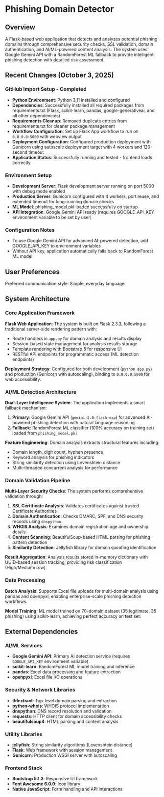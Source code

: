 # Phishing Domain Detector

## Overview

A Flask-based web application that detects and analyzes potential phishing domains through comprehensive security checks, SSL validation, domain authentication, and AI/ML-powered content analysis. The system uses Google Gemini API with a RandomForest ML fallback to provide intelligent phishing detection with detailed risk assessment.

## Recent Changes (October 3, 2025)

### GitHub Import Setup - Completed
- **Python Environment**: Python 3.11 installed and configured
- **Dependencies**: Successfully installed all required packages from requirements.txt (Flask, scikit-learn, pandas, google-generativeai, and all other dependencies)
- **Requirements Cleanup**: Removed duplicate entries from requirements.txt for cleaner package management
- **Workflow Configuration**: Set up Flask App workflow to run on `0.0.0.0:5000` with webview output
- **Deployment Configuration**: Configured production deployment with Gunicorn using autoscale deployment target with 4 workers and 120-second timeout
- **Application Status**: Successfully running and tested - frontend loads correctly

### Environment Setup
- **Development Server**: Flask development server running on port 5000 with debug mode enabled
- **Production Server**: Gunicorn configured with 4 workers, port reuse, and extended timeout for long-running domain checks
- **ML Model**: phishing_model.pkl loaded successfully on startup
- **API Integration**: Google Gemini API ready (requires GOOGLE_API_KEY environment variable to be set by user)

### Configuration Notes
- To use Google Gemini API for advanced AI-powered detection, add GOOGLE_API_KEY to environment variables
- Without API key, application automatically falls back to RandomForest ML model

## User Preferences

Preferred communication style: Simple, everyday language.

## System Architecture

### Core Application Framework

**Flask Web Application**: The system is built on Flask 2.3.3, following a traditional server-side rendering pattern with:
- Route handlers in `app.py` for domain analysis and results display
- Session-based state management for analysis results storage
- Template rendering with Bootstrap 5 for responsive UI
- RESTful API endpoints for programmatic access (ML detection endpoints)

**Deployment Strategy**: Configured for both development (`python app.py`) and production (Gunicorn with autoscaling), binding to `0.0.0.0:5000` for web accessibility.

### AI/ML Detection Architecture

**Dual-Layer Intelligence System**: The application implements a smart fallback mechanism:

1. **Primary**: Google Gemini API (`gemini-2.0-flash-exp`) for advanced AI-powered phishing detection with natural language reasoning
2. **Fallback**: RandomForest ML classifier (100% accuracy on training set) loaded from `phishing_model.pkl`

**Feature Engineering**: Domain analysis extracts structural features including:
- Domain length, digit count, hyphen presence
- Keyword analysis for phishing indicators
- String similarity detection using Levenshtein distance
- Multi-threaded concurrent analysis for performance

### Domain Validation Pipeline

**Multi-Layer Security Checks**: The system performs comprehensive validation through:

1. **SSL Certificate Analysis**: Validates certificates against trusted Certificate Authorities
2. **Domain Authentication**: Checks DMARC, SPF, and DNS security records using `dnspython`
3. **WHOIS Analysis**: Examines domain registration age and ownership details
4. **Content Scanning**: BeautifulSoup-based HTML parsing for phishing pattern detection
5. **Similarity Detection**: Jellyfish library for domain spoofing identification

**Result Aggregation**: Analysis results stored in-memory dictionary with UUID-based session tracking, providing risk classification (High/Medium/Low).

### Data Processing

**Batch Analysis**: Supports Excel file uploads for multi-domain analysis using pandas and openpyxl, enabling enterprise-scale phishing detection workflows.

**Model Training**: ML model trained on 70-domain dataset (35 legitimate, 35 phishing) using scikit-learn, achieving perfect accuracy on test set.

## External Dependencies

### AI/ML Services
- **Google Gemini API**: Primary AI detection service (requires `GOOGLE_API_KEY` environment variable)
- **scikit-learn**: RandomForest ML model training and inference
- **pandas**: Excel data processing and feature extraction
- **openpyxl**: Excel file I/O operations

### Security & Network Libraries
- **tldextract**: Top-level domain parsing and extraction
- **python-whois**: WHOIS protocol implementation
- **dnspython**: DNS record resolution and validation
- **requests**: HTTP client for domain accessibility checks
- **beautifulsoup4**: HTML parsing and content analysis

### Utility Libraries
- **jellyfish**: String similarity algorithms (Levenshtein distance)
- **Flask**: Web framework with session management
- **Gunicorn**: Production WSGI server with autoscaling

### Frontend Stack
- **Bootstrap 5.1.3**: Responsive UI framework
- **Font Awesome 6.0.0**: Icon library
- **Native JavaScript**: Form handling and API interactions